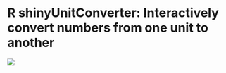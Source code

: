 # R shinyUnitConverter: Interactively convert numbers from one unit to another

![](screenshots/ezgif-5-fd8eb888bf_v2.gif)